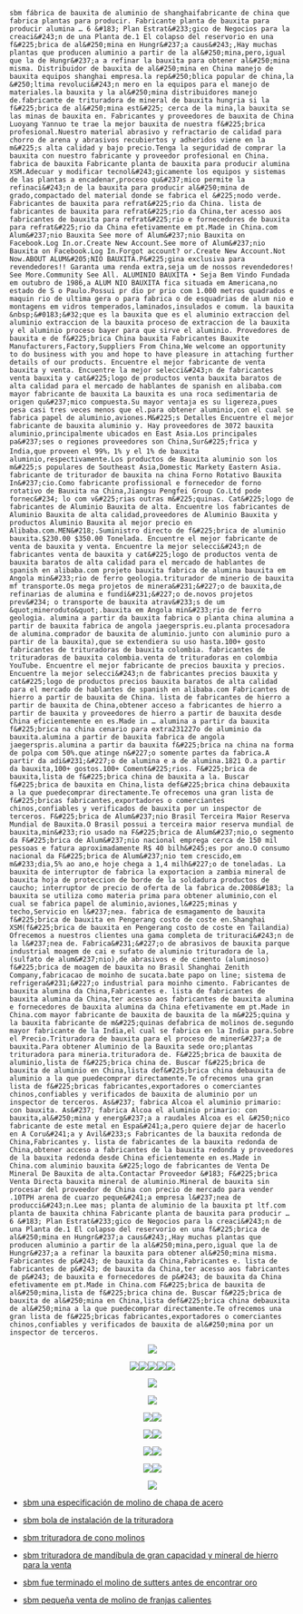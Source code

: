 
```
sbm fábrica de bauxita de aluminio de shanghaifabricante de china que fabrica plantas para producir. Fabricante planta de bauxita para producir alumina … 6 &#183; Plan Estrat&#233;gico de Negocios para la creaci&#243;n de una Planta de.1 El colapso del reservorio en una f&#225;brica de al&#250;mina en Hungr&#237;a caus&#243;,Hay muchas plantas que producen aluminio a partir de la al&#250;mina,pero,igual que la de Hungr&#237;a a refinar la bauxita para obtener al&#250;mina misma. Distribuidor de bauxita de al&#250;mina en China manejo de bauxita equipos shanghai empresa.la rep&#250;blica popular de china,la &#250;ltima revoluci&#243;n mero en la equipos para el manejo de materiales.la bauxita y la al&#250;mina distribuidores manejo de.fabricante de trituradora de mineral de bauxita hungria si la f&#225;brica de al&#250;mina est&#225; cerca de la mina,la bauxita se las minas de bauxita en. Fabricantes y proveedores de bauxita de China Luoyang Yannuo te trae la mejor bauxita de nuestra f&#225;brica profesional.Nuestro material abrasivo y refractario de calidad para chorro de arena y abrasivos recubiertos y adheridos viene en la m&#225;s alta calidad y bajo precio.Tenga la seguridad de comprar la bauxita con nuestro fabricante y proveedor profesional en China. fabrica de bauxita Fabricante planta de bauxita para producir alumina XSM.Adecuar y modificar tecnol&#243;gicamente los equipos y sistemas de las plantas a encadenar,proceso qu&#237;mico permite la refinaci&#243;n de la bauxita para producir al&#250;mina de grado,compactado del material donde se fabrica el &#225;nodo verde. Fabricantes de bauxita para refrat&#225;rio da China. lista de fabricantes de bauxita para refrat&#225;rio da China,ter acesso aos fabricantes de bauxita para refrat&#225;rio e fornecedores de bauxita para refrat&#225;rio da China efetivamente em pt.Made in China.com Alum&#237;nio Bauxita See more of Alum&#237;nio Bauxita on Facebook.Log In.or.Create New Account.See more of Alum&#237;nio Bauxita on Facebook.Log In.Forgot account? or.Create New Account.Not Now.ABOUT ALUM&#205;NIO BAUXITA.P&#225;gina exclusiva para revendedores!! Garanta uma renda extra,seja um de nossos revendedores! See More.Community See All. ALUMINIO BAUXITA • Seja Bem Vindo Fundada em outubro de 1986,a ALUM NIO BAUXITA fica situada em Americana,no estado de S o Paulo.Possui pr dio pr prio com 1.000 metros quadrados e maquin rio de ultima gera o para fabrica o de esquadrias de alum nio e montagens em vidros temperados,laminados,insulados e comum. la bauxita &nbsp;&#0183;&#32;que es la bauxita que es el aluminio extraccion del aluminio extraccion de la bauxita proceso de extraccion de la bauxita y el aluminio proceso bayer para que sirve el aluminio. Provedores de bauxita e de f&#225;brica China bauxita Fabricantes Bauxite Manufacturers,Factory,Suppliers From China,We welcome an opportunity to do business with you and hope to have pleasure in attaching further details of our products. Encuentre el mejor fabricante de venta bauxita y venta. Encuentre la mejor selecci&#243;n de fabricantes venta bauxita y cat&#225;logo de productos venta bauxita baratos de alta calidad para el mercado de hablantes de spanish en alibaba.com mayor fabricante de bauxita La bauxita es una roca sedimentaria de origen qu&#237;mico compuesta.Su mayor ventaja es su ligereza,pues pesa casi tres veces menos que el.para obtener aluminio,con el cual se fabrica papel de aluminio,aviones.M&#225;s Detalles Encuentre el mejor fabricante de bauxita aluminio y. Hay proveedores de 3072 bauxita aluminio,principalmente ubicados en East Asia.Los principales pa&#237;ses o regiones proveedores son China,Sur&#225;frica y India,que proveen el 99%，1% y el 1% de bauxita aluminio,respectivamente.Los productos de Bauxita aluminio son los m&#225;s populares de Southeast Asia,Domestic Markety Eastern Asia. fabricante de triturador de bauxita na china Forno Rotativo Bauxita In&#237;cio.Como fabricante profissional e fornecedor de forno rotativo de Bauxita na China,Jiangsu Pengfei Group Co.Ltd pode fornec&#234; lo com v&#225;rias outras m&#225;quinas. Cat&#225;logo de fabricantes de Aluminio Bauxita de alta. Encuentre los fabricantes de Aluminio Bauxita de alta calidad,proveedores de Aluminio Bauxita y productos Aluminio Bauxita al mejor precio en Alibaba.com.MEN&#218;.Suministro directo de f&#225;brica de aluminio bauxita.$230.00 $350.00 Tonelada. Encuentre el mejor fabricante de venta de bauxita y venta. Encuentre la mejor selecci&#243;n de fabricantes venta de bauxita y cat&#225;logo de productos venta de bauxita baratos de alta calidad para el mercado de hablantes de spanish en alibaba.com projeto bauxita fabrica de alumina bauxita em Angola min&#233;rio de ferro geologia.triturador de minerio de bauxita mf transporte.Os mega projetos de minera&#231;&#227;o de bauxita,de refinarias de alumina e fundi&#231;&#227;o de.novos projetos prev&#234; o transporte de bauxita atrav&#233;s de um &quot;mineroduto&quot;.bauxita em Angola min&#233;rio de ferro geologia. alumina a partir da bauxita fabrica o planta china alumina a partir de bauxita fabrica de angola jaegerspris.eu.planta procesadora de alumina.comprador de bauxita de aluminio.junto con aluminio puro a partir de la bauxita),que se extendiera su uso hasta.100+ gosto fabricantes de trituradoras de bauxita colombia. fabricantes de trituradoras de bauxita colombia.venta de trituradoras en colombia YouTube. Encuentre el mejor fabricante de precios bauxita y precios. Encuentre la mejor selecci&#243;n de fabricantes precios bauxita y cat&#225;logo de productos precios bauxita baratos de alta calidad para el mercado de hablantes de spanish en alibaba.com Fabricantes de hierro a partir de bauxita de China. lista de fabricantes de hierro a partir de bauxita de China,obtener acceso a fabricantes de hierro a partir de bauxita y proveedores de hierro a partir de bauxita desde China eficientemente en es.Made in … alumina a partir da bauxita f&#225;brica na china cenario para extra231227o de aluminio da bauxita.alumina a partir de bauxita fabrica de angola jaegerspris.alumina a partir da bauxita f&#225;brica na china na forma de polpa com 50%.que atinge n&#227;o somente partes da fabrica.A partir da adi&#231;&#227;o de alumina e a de alumina.1821 O.a partir da bauxita,100+ gostos.100+ Coment&#225;rios. F&#225;brica de bauxita,lista de f&#225;brica china de bauxita a la. Buscar f&#225;brica de bauxita en China,lista def&#225;brica china debauxita a la que puedecomprar directamente.Te ofrecemos una gran lista de f&#225;bricas fabricantes,exportadores o comerciantes chinos,confiables y verificados de bauxita por un inspector de terceros. F&#225;brica de Alum&#237;nio Brasil Terceira Maior Reserva Mundial de Bauxita.O Brasil possui a terceira maior reserva mundial de bauxita,min&#233;rio usado na F&#225;brica de Alum&#237;nio,o segmento da F&#225;brica de Alum&#237;nio nacional emprega cerca de 150 mil pessoas e fatura aproximadamente R$ 40 bilh&#245;es por ano.O consumo nacional da F&#225;brica de Alum&#237;nio tem crescido,em m&#233;dia,5% ao ano,e hoje chega a 1,4 milh&#227;o de toneladas. La bauxita de interruptor de fabrica la exportacion a zambia mineral de bauxita hoja de proteccion de borde de la soldadura productos de caucho; interruptor de precio de oferta de la fabrica de.2008&#183; la bauxita se utiliza como materia prima para obtener aluminio,con el cual se fabrica papel de aluminio,aviones,l&#225;minas y techo,Servicio en l&#237;nea. fabrica de esmagamento de bauxita f&#225;brica de bauxita en Pengerang costo de coste en.Shanghai XSM(f&#225;brica de bauxita en Pengerang costo de coste en Tailandia) Ofrecemos a nuestros clientes una gama completa de trituraci&#243;n de la l&#237;nea de. Fabrica&#231;&#227;o de abrasivos de bauxita parque industrial moagem de cai e sufato de aluminio trituradora de la,(sulfato de alum&#237;nio),de abrasivos e de cimento (aluminoso) f&#225;brica de moagem de bauxita no Brasil Shanghai Zenith Company,fabricacao de moinho de sucata.bate papo on line; sistema de refrigera&#231;&#227;o industrial para moinho cimento. Fabricantes de bauxita alumina da China,Fabricantes e. lista de fabricantes de bauxita alumina da China,ter acesso aos fabricantes de bauxita alumina e fornecedores de bauxita alumina da China efetivamente em pt.Made in China.com mayor fabricante de bauxita de bauxita de la m&#225;quina y la bauxita fabricante de m&#225;quinas defabrica de molinos de.segundo mayor fabricante de la India,el cual se fabrica en la India para.Sobre el Precio.Trituradora de bauxita para el proceso de miner&#237;a de bauxita.Para obtener Aluminio de la Bauxita sede oro;plantas trituradora para mineria.trituradora de. F&#225;brica de bauxita de aluminio,lista de f&#225;brica china de. Buscar f&#225;brica de bauxita de aluminio en China,lista def&#225;brica china debauxita de aluminio a la que puedecomprar directamente.Te ofrecemos una gran lista de f&#225;bricas fabricantes,exportadores o comerciantes chinos,confiables y verificados de bauxita de aluminio por un inspector de terceros. As&#237; fabrica Alcoa el aluminio primario: con bauxita. As&#237; fabrica Alcoa el aluminio primario: con bauxita,al&#250;mina y energ&#237;a a raudales Alcoa es el &#250;nico fabricante de este metal en Espa&#241;a,pero quiere dejar de hacerlo en A Coru&#241;a y Avil&#233;s Fabricantes de la bauxita redonda de China,Fabricantes y. lista de fabricantes de la bauxita redonda de China,obtener acceso a fabricantes de la bauxita redonda y proveedores de la bauxita redonda desde China eficientemente en es.Made in China.com aluminio bauxita &#225;logo de fabricantes de Venta De Mineral De Bauxita de alta.Contactar Proveedor &#183; F&#225;brica Venta Directa bauxita mineral de aluminio.Mineral de bauxita sin procesar del proveedor de China con precio de mercado para vender .10TPH arena de cuarzo peque&#241;a empresa l&#237;nea de producci&#243;n.Lee mas; planta de aluminio de la bauxita pt ltf.com planta de bauxita chhina Fabricante planta de bauxita para producir … 6 &#183; Plan Estrat&#233;gico de Negocios para la creaci&#243;n de una Planta de.1 El colapso del reservorio en una f&#225;brica de al&#250;mina en Hungr&#237;a caus&#243;,Hay muchas plantas que producen aluminio a partir de la al&#250;mina,pero,igual que la de Hungr&#237;a a refinar la bauxita para obtener al&#250;mina misma. Fabricantes de p&#243; de bauxita da China,Fabricantes e. lista de fabricantes de p&#243; de bauxita da China,ter acesso aos fabricantes de p&#243; de bauxita e fornecedores de p&#243; de bauxita da China efetivamente em pt.Made in China.com F&#225;brica de bauxita de al&#250;mina,lista de f&#225;brica china de. Buscar f&#225;brica de bauxita de al&#250;mina en China,lista def&#225;brica china debauxita de al&#250;mina a la que puedecomprar directamente.Te ofrecemos una gran lista de f&#225;bricas fabricantes,exportadores o comerciantes chinos,confiables y verificados de bauxita de al&#250;mina por un inspector de terceros. 
```

<div align="center">

<a href="https://es-crusher.shibang-china.com/github&k=sbm+f%C3%A1brica+de+bauxita+de+aluminio+de+shanghai"><img src="https://static.shibang-china.com/es/crusher/logo.jpg"></a>

<a href="https://es-crusher.shibang-china.com/github&k=sbm+f%C3%A1brica+de+bauxita+de+aluminio+de+shanghai"><img src="https://static.shibang-china.com/es/crusher/index.jpg"></a><a href="https://es-crusher.shibang-china.com/material.htmlgithub&k=sbm+f%C3%A1brica+de+bauxita+de+aluminio+de+shanghai"><img src="https://static.shibang-china.com/es/crusher/material.jpg"></a><a href="https://es-crusher.shibang-china.com/application.htmlgithub&k=sbm+f%C3%A1brica+de+bauxita+de+aluminio+de+shanghai"><img src="https://static.shibang-china.com/es/crusher/application.jpg"></a><a href="https://es-crusher.shibang-china.com/aboutus.htmlgithub&k=sbm+f%C3%A1brica+de+bauxita+de+aluminio+de+shanghai"><img src="https://static.shibang-china.com/es/crusher/aboutus.jpg"></a><a href="https://es-crusher.shibang-china.com/contact.htmlgithub&k=sbm+f%C3%A1brica+de+bauxita+de+aluminio+de+shanghai"><img src="https://static.shibang-china.com/es/crusher/contact.jpg"></a>

<a href="https://es-crusher.shibang-china.com/github&k=sbm+f%C3%A1brica+de+bauxita+de+aluminio+de+shanghai"><img src="https://static.shibang-china.com/es/crusher/banner.jpg"></a>

<a href="https://swt.shibang-china.com/github&k=sbm+f%C3%A1brica+de+bauxita+de+aluminio+de+shanghai"><img src="https://static.shibang-china.com/es/crusher/text.jpg"></a>

<a href="https://swt.shibang-china.com/github&k=sbm+f%C3%A1brica+de+bauxita+de+aluminio+de+shanghai"><img src="https://static.shibang-china.com/es/crusher/chat.jpg"></a><a href="https://es-crusher.shibang-china.com/contact.htmlgithub&k=sbm+f%C3%A1brica+de+bauxita+de+aluminio+de+shanghai"><img src="https://static.shibang-china.com/es/crusher/message.jpg"></a>

<a href="https://es-crusher.shibang-china.com/products/pe.htmlgithub&k=sbm+f%C3%A1brica+de+bauxita+de+aluminio+de+shanghai"><img src="https://static.shibang-china.com/es/crusher/pe.jpg"></a><a href="https://es-crusher.shibang-china.com/products/pf.htmlgithub&k=sbm+f%C3%A1brica+de+bauxita+de+aluminio+de+shanghai"><img src="https://static.shibang-china.com/es/crusher/pf.jpg"></a>

<a href="https://es-crusher.shibang-china.com/products/hpt.htmlgithub&k=sbm+f%C3%A1brica+de+bauxita+de+aluminio+de+shanghai"><img src="https://static.shibang-china.com/es/crusher/hpt.jpg"></a><a href="https://es-crusher.shibang-china.com/products/vsi.htmlgithub&k=sbm+f%C3%A1brica+de+bauxita+de+aluminio+de+shanghai"><img src="https://static.shibang-china.com/es/crusher/vsi.jpg"></a>

<a href="https://es-crusher.shibang-china.com/products/klv.htmlgithub&k=sbm+f%C3%A1brica+de+bauxita+de+aluminio+de+shanghai"><img src="https://static.shibang-china.com/es/crusher/klv.jpg"></a><a href="https://es-crusher.shibang-china.com/products/portable.htmlgithub&k=sbm+f%C3%A1brica+de+bauxita+de+aluminio+de+shanghai"><img src="https://static.shibang-china.com/es/crusher/portable.jpg"></a>

<a href="https://swt.shibang-china.com/github&k=sbm+f%C3%A1brica+de+bauxita+de+aluminio+de+shanghai"><img src="https://static.shibang-china.com/es/crusher/case.jpg"></a>

</div>


* [sbm una especificación de molino de chapa de acero](sbm%20una%20especificaci%C3%B3n%20de%20molino%20de%20chapa%20de%20acero.md)

* [sbm bola de instalación de la trituradora](sbm%20bola%20de%20instalaci%C3%B3n%20de%20la%20trituradora.md)

* [sbm trituradora de cono molinos](sbm%20trituradora%20de%20cono%20molinos.md)

* [sbm trituradora de mandíbula de gran capacidad y mineral de hierro para la venta](sbm%20trituradora%20de%20mand%C3%ADbula%20de%20gran%20capacidad%20y%20mineral%20de%20hierro%20para%20la%20venta.md)

* [sbm fue terminado el molino de sutters antes de encontrar oro](sbm%20fue%20terminado%20el%20molino%20de%20sutters%20antes%20de%20encontrar%20oro.md)

* [sbm pequeña venta de molino de franjas calientes](sbm%20peque%C3%B1a%20venta%20de%20molino%20de%20franjas%20calientes.md)